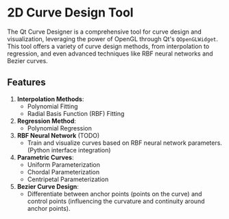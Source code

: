 # 2D Curve Design Tool

The Qt Curve Designer is a comprehensive tool for curve design and visualization, leveraging the power of OpenGL through Qt's `QOpenGLWidget`. This tool offers a variety of curve design methods, from interpolation to regression, and even advanced techniques like RBF neural networks and Bezier curves.



## Features

1. **Interpolation Methods**:
   * Polynomial Fitting
   * Radial Basis Function (RBF) Fitting
2. **Regression Method**:
   * Polynomial Regression
3. **RBF Neural Network** (TODO)
   * Train and visualize curves based on RBF neural network parameters. (Python interface integration)
4. **Parametric Curves**:
   * Uniform Parameterization
   * Chordal Parameterization
   * Centripetal Parameterization
5. **Bezier Curve Design**:
   * Differentiate between anchor points (points on the curve) and control points (influencing the curvature and continuity around anchor points).